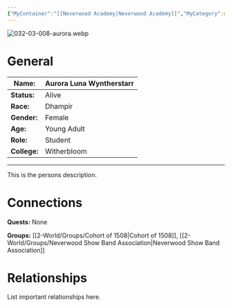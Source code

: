 ```yaml
---
{"MyContainer":"[[Neverwood Academy|Neverwood Academy]]","MyCategory":null,"image":"03-008.aurora.png","tags":["Category/People"],"obsidianUIMode":"preview","aliases":null,"NoteStatus":"❓","char_status":"Alive","char_race":"Dhampir","char_gender":"Female","char_role":"Student","char_college":"Witherbloom","char_items":null,"char_age":"Young Adult","parents":null,"children":null,"enemies":null,"allies":null,"siblings":null,"partner":null,"Connected_Quests":[],"Connected_Groups":["[[2-World/Groups/Cohort of 1508.md|Cohort of 1508]]","[[2-World/Groups/Neverwood Show Band Association.md|Neverwood Show Band Association]]"],"dg-publish":true,"dg-path":"World/People/Aurora Luna Wyntherstarr.md","permalink":"/world/people/aurora-luna-wyntherstarr/","dgPassFrontmatter":true,"updated":"2025-10-01T18:04:40.000+01:00"}
---
```



![032-03-008-aurora.webp](/img/user/3-Mechanics/CLI/books/strixhaven-a-curriculum-of-chaos/img/032-03-008-aurora.webp)
# General


| Name:        | Aurora Luna Wyntherstarr |
| ------------ | ------------------------ |
| **Status:**  | Alive                    |
| **Race:**    | Dhampir                  |
| **Gender:**  | Female                   |
| **Age:**     | Young Adult              |
| **Role:**    | Student                  |
| **College:** | Witherbloom              |


---

This is the persons description. 


# Connections


**Quests:** None 

**Groups:** [[2-World/Groups/Cohort of 1508\|Cohort of 1508]], [[2-World/Groups/Neverwood Show Band Association\|Neverwood Show Band Association]]


# Relationships

List important relationships here. 

